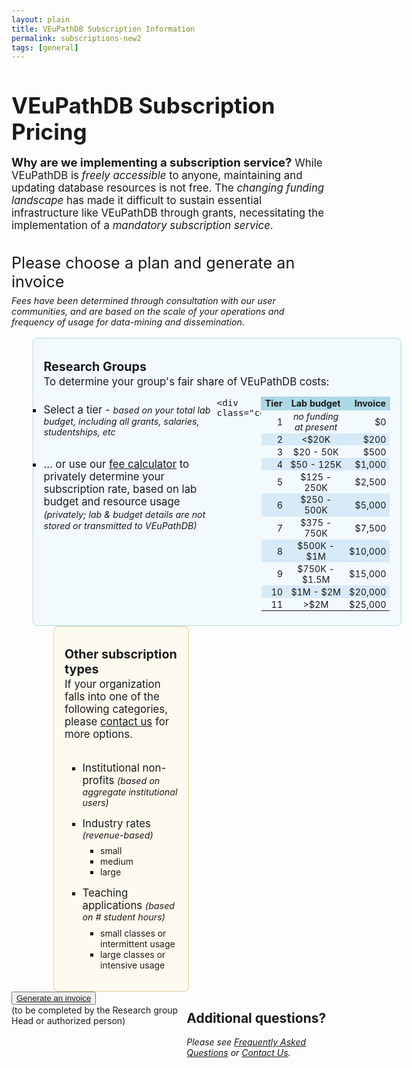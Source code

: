 ```yaml
---
layout: plain
title: VEuPathDB Subscription Information
permalink: subscriptions-new2
tags: [general]
---
```

<style>
  h1 {
    font-size: 2.5em;
    margin-bottom:0;
    padding-bottom:0;
    padding-top:0;
  }

  div.static-content {
    font-size:120%;
 
    h2 {
      font-size: 1.5em;
      font-weight:400;
      padding-bottom:0.5em;
    }
    h3 {
      margin-bottom:0.1em;
      padding-top:0.25em;
    }

    ul {
      list-style-type: square;
    }
 
    div.column1 {
      flex: 0 0 50%; 
      border-radius: .5em;
      border: 1px solid lightblue;
      background: #e6f7fd78;
      padding: 0 1em 0.5em;
      margin-left: 2em;
      min-width: 33em;
      p {margin:0;}
    }
    div.column2 {
      position:relative;
      flex: 0 0 auto;
      width: 36%;
      border-radius: .5em;
      border: 1px solid #dbb667a6;
      background: #fdf9e696;
      padding: 0 1em 0;
      margin-left: 4em;
      p {margin:0;}
      li li {
        font-size: smaller;
        padding: 0;
      }
      li ul {
        padding-top: 0.5em;
        padding-bottom: 0.5em;
      }
    }
   
    div.column11 {
      flex: 0 0 50%;
    }
    div.column12 {
      flex: 0 0 auto;
      margin-left: 1em;
    }

    .column11 ul {
      padding-left: 0;
      margin-top: 0;
    }
 
    .column11 li {
      padding-top: 1.5em;
      padding-bottom: 0.5em;
    }
    .column2 > ul > li {
      padding-top: 0.4em;
      padding-bottom: 0.5em;
    }

    table {
      font-size: 85%;
    }
    td {
      text-align: right;
      padding: 0.10em 0.4em;
    }
    thead td {
      font-weight: bold;
      border: 1px solid lightblue;
      background: lightblue;
    }
    tbody tr.alt td {
      background: #d6eaf8;
    }
    td.center {
      text-align: center;
    }

    div.column3 {
      flex: 0 0 50%;
      border-radius: .5em;
      border: 1px solid lightblue;
      background: lightblue;
      padding: 0 1em 0.8em;
      margin-left: 2em;
      margin-top: 1em;
      div {
        display: flex;
        justify-content: center;
        align-items: center;
      }
     min-width: 33em;
    }
    div.column4 {
      position:relative;
      flex: 0 0 auto;
      width: 36%;
      border-radius: .5em;
      border: 1px solid #dbb667a6;
      background: wheat;
      padding: 0 1em 0;
      margin-left: 4em;
      margin-top: 1em;
      p {
        margin: 0.5em 0 0.5em;;
      }
    }

    .button-3 {
      font-size: 130%;
      background-color: green;
      border: 0.15em solid green;
      border-radius: 8px;
      box-shadow: rgba(27, 31, 35, 0.04) 0 1px 0, rgba(255, 255, 255, 0.25) 0 1px 0 inset;
      box-sizing: border-box;
      color: white;
      cursor: pointer;
      font-weight: 400;
      margin-top: 0.6em;
      padding: 0.4em 0.7em;
      transition: background-color 0.2s cubic-bezier(0.3, 0, 0.5, 1);
      touch-action: manipulation;
      vertical-align: middle;
    }
    .button-3:focus:not(:focus-visible):not(.focus-visible) {
      box-shadow: none;
      outline: none;
    }
    .button-3:hover {
      background-color: #2c974b;
    }
    .button-3:focus {
      box-shadow: rgba(46, 164, 79, .4) 0 0 0 3px;
      outline: none;
    }
    .button-3:active {
      background-color: #298e46;
      box-shadow: rgba(20, 70, 32, .2) 0 1px 0 inset;
    }
    .button-3 a {
      text-decoration: none;
      color: white;
    }
    .small {
      font-size:85%;
      font-style:italic;
    }
    div.small {
      text-align: center;
      padding-top: 0.5em;
    }
  }
</style>

<h1>VEuPathDB Subscription Pricing</h1>

<div class="static-content">

  <div class="top">
    <p><b style="font-size:110%">Why are we implementing a subscription service?</b> While VEuPathDB is <i>freely accessible</i> to anyone, maintaining and updating database resources is not free. The <i>changing funding landscape</i> has made it difficult to sustain essential infrastructure like VEuPathDB through grants, necessitating the implementation of a <i>mandatory subscription service</i>.</p>
  </div>

  <h2 style="margin-bottom:0;padding-bottom:0">Please choose a plan and generate an invoice</h2>
   <div class="small" style="text-align:left">Fees have been determined through consultation with our user communities, and are based on the scale of your operations and frequency of usage for data-mining and dissemination.</div>

  <div style="display:flex; margin-top:1em">
  <div class="column1">
    <h3>Research Groups</h3>
    <p>To determine your group's fair share of VEuPathDB costs:</p>
    <div style="display:flex">
    <div class="column11">
    <ul>
      <li>Select a tier - <span class="small">based on your total lab budget, including all grants, salaries, studentships, etc</span> </li>
      <li>... or use our <a href="https://docs.google.com/spreadsheets/d/1nvfeTIqPszfKyElrfAiW1KnB9bL5BSqmVeux_7u9XEo/copy?gid=790763898#gid=790763898" target="_blank" rel="noopener noreferrer">fee calculator</a> to privately determine your subscription rate, based on lab budget and resource usage
        <span class="small">(privately; lab & budget details are not stored or transmitted to VEuPathDB)</span></li>
    </ul>
    </div>

    <div class="column12">
  <table>
  <thead><tr>
    <td>Tier</td>
    <td class="center">Lab budget</td>
    <td>Invoice</td>
  </tr></thead>
  <tbody><tr>
    <td>1</td>
    <td class="center"><i>no funding at present</i></td>
    <td>$0</td>
  </tr>
  <tr class="alt">
    <td>2</td>
    <td class="center">&lt;$20K</td>
    <td>$200</td>
  </tr>
  <tr>
    <td>3</td>
    <td class="center">$20 - 50K</td>
    <td>$500</td>
  </tr>
  <tr class="alt">
    <td>4</td>
    <td class="center">$50 - 125K</td>
    <td>$1,000</td>
  </tr>
  <tr>
    <td>5</td>
    <td class="center">$125 - 250K</td>
    <td>$2,500</td>
  </tr>
  <tr class="alt">
    <td>6</td>
    <td class="center">$250 - 500K</td>
    <td>$5,000</td>
  </tr>
  <tr>
    <td>7</td>
    <td class="center">$375 - 750K</td>
    <td>$7,500</td>
  </tr>
  <tr class="alt">
    <td>8</td>
    <td class="center">$500K - $1M</td>
    <td>$10,000</td>
  </tr>
  <tr>
    <td>9</td>
    <td class="center">$750K - $1.5M</td>
    <td>$15,000</td>
  </tr>
  <tr class="alt">
    <td>10</td>
    <td class="center">$1M - $2M</td>
    <td>$20,000</td>
  </tr>
  <tr>
    <td>11</td>
    <td class="center">&gt;$2M</td>
    <td>$25,000</td>
  </tr></tbody>
  </table>
    </div>
    </div>
  </div>  <!-- end of column1 -->

  <div class="column2">     
    <h3>Other subscription types</h3>
    <p>If your organization falls into one of the following categories, please
      <a href="mailto:subscriptions@veupathdb.org">contact us</a> for more options.</p>
    <ul>
        <li style="padding-top:1em">Institutional non-profits <span class="small">(based on aggregate institutional users)</span></li>
        <li style="padding-bottom:0">Industry rates <span class="small">(revenue-based)</span>
          <ul>
            <li>small</li>
            <li>medium</li>
            <li>large</li>
          </ul>
        </li>
        <li>Teaching applications <span class="small">(based on # student hours)</span> 
          <ul>
            <li>small classes or intermittent usage</li>
            <li>large classes or intensive usage</li>
          </ul>
        </li>
    </ul>
  </div>  <!-- end of column2 -->
  </div>

  <div style="display:flex">
  <div class="column3">
      <div><button class="button-3"><a href="https://upenn.co1.qualtrics.com/jfe/form/SV_eKVRjzgyS05uwNU" target="_blank" rel="noopener noreferrer">
        Generate an invoice</a></button></div>
      <div class="small">(to be completed by the Research group Head or authorized person)</div>
  </div>
  <div class="column4">
    <h2>Additional questions?</h2>
    <p><i>Please see <a href="/a/app/static-content/faq.html">Frequently Asked Questions</a> or <a href="/a/app/contact-us">Contact Us</a>.
      </i></p>
  </div>
  </div>

<br>

</div>

